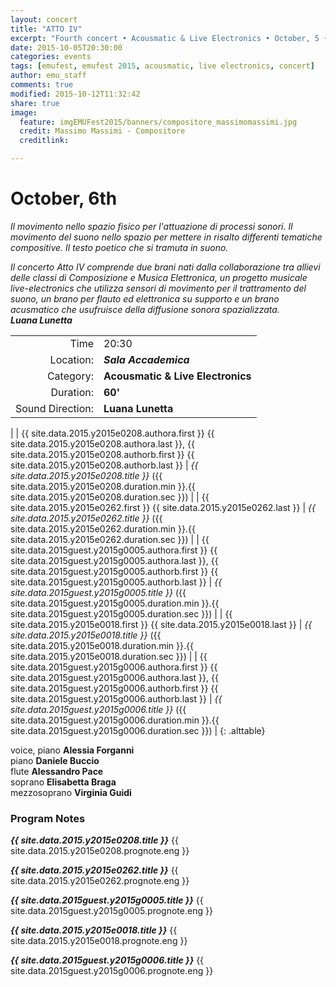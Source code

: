 ```yaml
---
layout: concert
title: "ATTO IV"
excerpt: "Fourth concert • Acousmatic & Live Electronics • October, 5 • 20:30"
date: 2015-10-05T20:30:00
categories: events
tags: [emufest, emufest 2015, acousmatic, live electronics, concert]
author: emu_staff
comments: true
modified: 2015-10-12T11:32:42
share: true
image:
  feature: imgEMUFest2015/banners/compositore_massimomassimi.jpg
  credit: Massimo Massimi - Compositore
  creditlink:

---
```


# October, 6th

*Il movimento nello spazio fisico per l'attuazione di processi sonori.
Il movimento del suono nello spazio per mettere in risalto differenti tematiche compositive.
Il testo poetico che si tramuta in suono.*

*Il concerto Atto IV comprende due brani nati dalla collaborazione tra allievi delle classi di Composizione e Musica Elettronica, un progetto musicale live-electronics che utilizza sensori di movimento per il trattramento del suono, un brano per flauto ed elettronica su supporto e un brano acusmatico che usufruisce della diffusione sonora spazializzata.*     
***Luana Lunetta***

|  |  |
|------------:|:------------|
| Time | 20:30 |
| Location: | ***Sala Accademica*** |
| Category: | **Acousmatic & Live Electronics** |
| Duration: | **60'** |
| Sound Direction: | **Luana Lunetta** |
|
| {{ site.data.2015.y2015e0208.authora.first }} {{ site.data.2015.y2015e0208.authora.last }}, {{ site.data.2015.y2015e0208.authorb.first }} {{ site.data.2015.y2015e0208.authorb.last }} | *{{ site.data.2015.y2015e0208.title }}* ({{ site.data.2015.y2015e0208.duration.min }}.{{ site.data.2015.y2015e0208.duration.sec }}) |
| {{ site.data.2015.y2015e0262.first }} {{ site.data.2015.y2015e0262.last }} | *{{ site.data.2015.y2015e0262.title }}* ({{ site.data.2015.y2015e0262.duration.min }}.{{ site.data.2015.y2015e0262.duration.sec }}) |
| {{ site.data.2015guest.y2015g0005.authora.first }} {{ site.data.2015guest.y2015g0005.authora.last }}, {{ site.data.2015guest.y2015g0005.authorb.first }} {{ site.data.2015guest.y2015g0005.authorb.last }} | *{{ site.data.2015guest.y2015g0005.title }}* ({{ site.data.2015guest.y2015g0005.duration.min }}.{{ site.data.2015guest.y2015g0005.duration.sec }}) |
| {{ site.data.2015.y2015e0018.first }} {{ site.data.2015.y2015e0018.last }} | *{{ site.data.2015.y2015e0018.title }}* ({{ site.data.2015.y2015e0018.duration.min }}.{{ site.data.2015.y2015e0018.duration.sec }}) |
| {{ site.data.2015guest.y2015g0006.authora.first }} {{ site.data.2015guest.y2015g0006.authora.last }}, {{ site.data.2015guest.y2015g0006.authorb.first }} {{ site.data.2015guest.y2015g0006.authorb.last }} | *{{ site.data.2015guest.y2015g0006.title }}* ({{ site.data.2015guest.y2015g0006.duration.min }}.{{ site.data.2015guest.y2015g0006.duration.sec }}) |
{: .alttable}

voice, piano **Alessia Forganni**    
piano **Daniele Buccio**    
flute **Alessandro Pace**    
soprano **Elisabetta Braga**    
mezzosoprano **Virginia Guidi**

### Program Notes

***{{ site.data.2015.y2015e0208.title }}*** {{ site.data.2015.y2015e0208.prognote.eng }}

***{{ site.data.2015.y2015e0262.title }}*** {{ site.data.2015.y2015e0262.prognote.eng }}

***{{ site.data.2015guest.y2015g0005.title }}*** {{ site.data.2015guest.y2015g0005.prognote.eng }}

***{{ site.data.2015.y2015e0018.title }}*** {{ site.data.2015.y2015e0018.prognote.eng }}

***{{ site.data.2015guest.y2015g0006.title }}*** {{ site.data.2015guest.y2015g0006.prognote.eng }}
